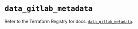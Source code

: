 # `data_gitlab_metadata`

Refer to the Terraform Registry for docs: [`data_gitlab_metadata`](https://registry.terraform.io/providers/gitlabhq/gitlab/18.4.0/docs/data-sources/metadata).
